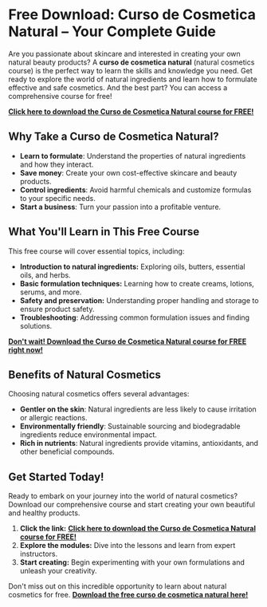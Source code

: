 # Free Download: Curso de Cosmetica Natural – Your Complete Guide

Are you passionate about skincare and interested in creating your own natural beauty products? A **curso de cosmetica natural** (natural cosmetics course) is the perfect way to learn the skills and knowledge you need. Get ready to explore the world of natural ingredients and learn how to formulate effective and safe cosmetics. And the best part? You can access a comprehensive course for free!

[**Click here to download the Curso de Cosmetica Natural course for FREE!**](https://udemywork.com/curso-de-cosmetica-natural)

## Why Take a Curso de Cosmetica Natural?

*   **Learn to formulate**: Understand the properties of natural ingredients and how they interact.
*   **Save money**: Create your own cost-effective skincare and beauty products.
*   **Control ingredients**: Avoid harmful chemicals and customize formulas to your specific needs.
*   **Start a business**: Turn your passion into a profitable venture.

## What You'll Learn in This Free Course

This free course will cover essential topics, including:

*   **Introduction to natural ingredients:** Exploring oils, butters, essential oils, and herbs.
*   **Basic formulation techniques:** Learning how to create creams, lotions, serums, and more.
*   **Safety and preservation:** Understanding proper handling and storage to ensure product safety.
*   **Troubleshooting**: Addressing common formulation issues and finding solutions.

[**Don't wait! Download the Curso de Cosmetica Natural course for FREE right now!**](https://udemywork.com/curso-de-cosmetica-natural)

## Benefits of Natural Cosmetics

Choosing natural cosmetics offers several advantages:

*   **Gentler on the skin**: Natural ingredients are less likely to cause irritation or allergic reactions.
*   **Environmentally friendly**: Sustainable sourcing and biodegradable ingredients reduce environmental impact.
*   **Rich in nutrients**: Natural ingredients provide vitamins, antioxidants, and other beneficial compounds.

## Get Started Today!

Ready to embark on your journey into the world of natural cosmetics? Download our comprehensive course and start creating your own beautiful and healthy products.

1.  **Click the link:** [**Click here to download the Curso de Cosmetica Natural course for FREE!**](https://udemywork.com/curso-de-cosmetica-natural)
2.  **Explore the modules:** Dive into the lessons and learn from expert instructors.
3.  **Start creating:** Begin experimenting with your own formulations and unleash your creativity.

Don't miss out on this incredible opportunity to learn about natural cosmetics for free. [**Download the free curso de cosmetica natural here!**](https://udemywork.com/curso-de-cosmetica-natural)
